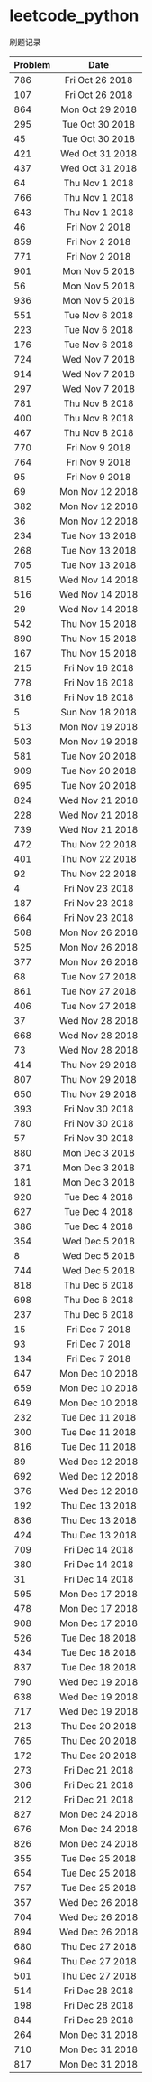 # leetcode_python
刷题记录


| Problem  |      Date     |
|----------|:-------------:|
|786|Fri Oct 26 2018|
|107|Fri Oct 26 2018|
|864|Mon Oct 29 2018|
|295|Tue Oct 30 2018|
|45|Tue Oct 30 2018|
|421|Wed Oct 31 2018|
|437|Wed Oct 31 2018|
|64|Thu Nov  1 2018|
|766|Thu Nov  1 2018|
|643|Thu Nov  1 2018|
|46|Fri Nov  2 2018|
|859|Fri Nov  2 2018|
|771|Fri Nov  2 2018|
|901|Mon Nov  5 2018|
|56|Mon Nov  5 2018|
|936|Mon Nov  5 2018|
|551|Tue Nov  6 2018|
|223|Tue Nov  6 2018|
|176|Tue Nov  6 2018|
|724|Wed Nov  7 2018|
|914|Wed Nov  7 2018|
|297|Wed Nov  7 2018|
|781|Thu Nov  8 2018|
|400|Thu Nov  8 2018|
|467|Thu Nov  8 2018|
|770|Fri Nov  9 2018|
|764|Fri Nov  9 2018|
|95|Fri Nov  9 2018|
|69|Mon Nov 12 2018|
|382|Mon Nov 12 2018|
|36|Mon Nov 12 2018|
|234|Tue Nov 13 2018|
|268|Tue Nov 13 2018|
|705|Tue Nov 13 2018|
|815|Wed Nov 14 2018|
|516|Wed Nov 14 2018|
|29|Wed Nov 14 2018|
|542|Thu Nov 15 2018|
|890|Thu Nov 15 2018|
|167|Thu Nov 15 2018|
|215|Fri Nov 16 2018|
|778|Fri Nov 16 2018|
|316|Fri Nov 16 2018|
|5|Sun Nov 18 2018|
|513|Mon Nov 19 2018|
|503|Mon Nov 19 2018|
|581|Tue Nov 20 2018|
|909|Tue Nov 20 2018|
|695|Tue Nov 20 2018|
|824|Wed Nov 21 2018|
|228|Wed Nov 21 2018|
|739|Wed Nov 21 2018|
|472|Thu Nov 22 2018|
|401|Thu Nov 22 2018|
|92|Thu Nov 22 2018|
|4|Fri Nov 23 2018|
|187|Fri Nov 23 2018|
|664|Fri Nov 23 2018|
|508|Mon Nov 26 2018|
|525|Mon Nov 26 2018|
|377|Mon Nov 26 2018|
|68|Tue Nov 27 2018|
|861|Tue Nov 27 2018|
|406|Tue Nov 27 2018|
|37|Wed Nov 28 2018|
|668|Wed Nov 28 2018|
|73|Wed Nov 28 2018|
|414|Thu Nov 29 2018|
|807|Thu Nov 29 2018|
|650|Thu Nov 29 2018|
|393|Fri Nov 30 2018|
|780|Fri Nov 30 2018|
|57|Fri Nov 30 2018|
|880|Mon Dec  3 2018|
|371|Mon Dec  3 2018|
|181|Mon Dec  3 2018|
|920|Tue Dec  4 2018|
|627|Tue Dec  4 2018|
|386|Tue Dec  4 2018|
|354|Wed Dec  5 2018|
|8|Wed Dec  5 2018|
|744|Wed Dec  5 2018|
|818|Thu Dec  6 2018|
|698|Thu Dec  6 2018|
|237|Thu Dec  6 2018|
|15|Fri Dec  7 2018|
|93|Fri Dec  7 2018|
|134|Fri Dec  7 2018|
|647|Mon Dec 10 2018|
|659|Mon Dec 10 2018|
|649|Mon Dec 10 2018|
|232|Tue Dec 11 2018|
|300|Tue Dec 11 2018|
|816|Tue Dec 11 2018|
|89|Wed Dec 12 2018|
|692|Wed Dec 12 2018|
|376|Wed Dec 12 2018|
|192|Thu Dec 13 2018|
|836|Thu Dec 13 2018|
|424|Thu Dec 13 2018|
|709|Fri Dec 14 2018|
|380|Fri Dec 14 2018|
|31|Fri Dec 14 2018|
|595|Mon Dec 17 2018|
|478|Mon Dec 17 2018|
|908|Mon Dec 17 2018|
|526|Tue Dec 18 2018|
|434|Tue Dec 18 2018|
|837|Tue Dec 18 2018|
|790|Wed Dec 19 2018|
|638|Wed Dec 19 2018|
|717|Wed Dec 19 2018|
|213|Thu Dec 20 2018|
|765|Thu Dec 20 2018|
|172|Thu Dec 20 2018|
|273|Fri Dec 21 2018|
|306|Fri Dec 21 2018|
|212|Fri Dec 21 2018|
|827|Mon Dec 24 2018|
|676|Mon Dec 24 2018|
|826|Mon Dec 24 2018|
|355|Tue Dec 25 2018|
|654|Tue Dec 25 2018|
|757|Tue Dec 25 2018|
|357|Wed Dec 26 2018|
|704|Wed Dec 26 2018|
|894|Wed Dec 26 2018|
|680|Thu Dec 27 2018|
|964|Thu Dec 27 2018|
|501|Thu Dec 27 2018|
|514|Fri Dec 28 2018|
|198|Fri Dec 28 2018|
|844|Fri Dec 28 2018|
|264|Mon Dec 31 2018|
|710|Mon Dec 31 2018|
|817|Mon Dec 31 2018|
